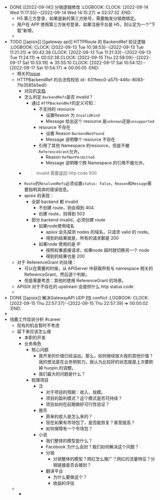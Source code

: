 - DONE [[2022-09-14]] 分销逻辑修改
  :LOGBOOK:
  CLOCK: [2022-09-14 Wed 11:17:55]--[2022-09-14 Wed 14:15:27] =>  02:57:32
  :END:
	- H5 第三方登录，如果是新的第三方账号，需要触发分销商绑定。
	- 用户在 APP 使用第三方账号登录，如果注册平台是 H5，则认定为一个“下载”新增。
	-
- TODO [[apisix]] [[gateway api]]  HTTPRoute 的 BackendRef 验证逻辑
  :LOGBOOK:
  CLOCK: [2022-09-13 Tue 10:38:53]--[2022-09-13 Tue 11:21:31] =>  00:42:38
  CLOCK: [2022-09-13 Tue 11:21:33]--[2022-09-13 Tue 11:24:11] =>  00:02:38
  CLOCK: [2022-09-15 Thu 22:58:09]--[2022-09-17 Sat 10:53:19] =>  35:55:10
  CLOCK: [2022-09-17 Sat 10:54:12]--[2022-09-17 Sat 10:54:17] =>  00:00:05
  :END:
	- 相关的[issue](https://github.com/apache/apisix-ingress-controller/pull/1306)
	- HTTPBackendRef 的合法性校验
	  id:: 631feec0-a575-446c-8083-7fe3585b5ed0
		- 对应的[文档](https://gateway-api.sigs.k8s.io/references/spec/#gateway.networking.k8s.io/v1beta1.HTTPBackendRef)
		- 怎么判定 `BackendRefs`是否 invalid？
			- 通过 `HTTPBackendRef`的定义可知：
				- 不支持的 resource
					- 设置Reason 为 `InvalidKind`
					- Message 给出这个 resource 是`unknown`还是`unsupported`
				- resource 不存在
					- 设置 Reason `BackendNotFound`
					- Message 说明哪个 resource 不存在
				- 引用了其他 Namespace 的resource，但是不被`ReferenceGrant`允许。
					- Reason `RefNotPermitted`
					- Message 说明哪个跨 Namespace 的引用不被允许。
		- > invalid 需要返回 http code 500
		- `Route`的`ResolvedRefs`必须设置`status: False`，`Reason`和`Message`需要指明具体的错误信息。
		- apisix 的表现：
			- 全部 backend 都 invalid
				- 不创建 route，则会得到 404.
				- 创建 route，则得到 503
			- 部分 backend invalid，必须创建 route
				- 如果node使用域名
					- apisix 会先探测 nodes 的域名，只请求 valid 的 node。
					- 得到的结果就是，所有的请求都是 200
				- 如果node 使用的是 IP
					- 按照权重直接请求，如果node 超时就切换另一个 node
					- 得到的结果也是 200
	- 对于 ReferenceGrant 的处理：
		- 可以在需要的时候，从 APIServer 中获取所有与 namespace 相关的 ReferenceGrant，然后逐个判断。
		- 但是需要考虑：其他的使用 ReferenceGrant 的场景。
	- APISIX 对于不存在的 upstream 会提供什么 http status code
	-
- DONE [[apisix]] 解决GatewayAPI UDP [PR](https://github.com/apache/apisix-ingress-controller/pull/1278#issuecomment-1245039973) conflict
  :LOGBOOK:
  CLOCK: [2022-09-15 Thu 22:57:37]--[2022-09-15 Thu 22:57:39] =>  00:00:02
  :END:
-
- 钱鹿工作现状分析 #career
	- 现有的机会暂时不考虑
	- 留下来应该怎么做
		- 本职的开发
		- 业务角色
			- 核心问题
				- 我开发的价值已经溢出。那么，如何继续放大我的其他价值？我的想法是在业务侧努力。我认为比较好的状态就是上次要砍掉 huopin 的调整。
				- 我们最大的问题是什么？
			- 梳理项目
				- 泛
					- 对于项目的预期：收入、规模。
					- 项目的盈利模式？这个模式是否可持续？
					- 项目如何在前期做好可行性验证？
				- 推币
					- 原来的收入是怎么来的？
					- 现在如果有市场包了，是否能恢复？甚至提高？
					- 如何保障有一个市场包？
				- 小说
					- 我们整体的模型是什么？
					- Facebook 为什么会封？我们如何解决这个问题？
					- 分销
						- 分销整体的模型？网红怎么推广？网红的流量特征？分销链接是否会被封？
					- 翻译平台
						- 为什么要做这个？
						- 收益的评估
	-
		-